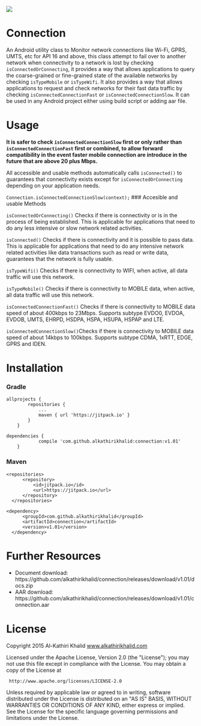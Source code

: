 [![](https://jitpack.io/v/alkathirikhalid/connection.svg)](https://jitpack.io/#alkathirikhalid/connection)

# Connection
An Android utility class to Monitor network connections like Wi-Fi, GPRS, UMTS, etc for API 16 and above, this class attempt to fail over to another network when connectivity to a network is lost by checking <code>isConnectedOrConnecting</code>, it provides a way that allows applications to query the coarse-grained or fine-grained state of the available networks by checking <code>isTypeMobile</code> or <code>isTypeWifi</code>. It also provides a way that allows applications to request and check networks for their fast data traffic by checking <code>isConnectedConnectionFast</code> or <code>isConnectedConnectionSlow</code>. It can be used in any Android project either using build script or adding aar file.

# Usage
<p><strong>It is safer to check <code>isConnectedConnectionSlow</code> first or only rather than <code>isConnectedConnectionFast</code> first or combined, to allow forward compatibility in the event faster mobile connection are introduce in the future that are above 20 plus Mbps.</strong></p>

<p>All accessible and usable methods automatically calls <code>isConnected()</code> to guarantees that connectivity exists except for <code>isConnectedOrConnecting</code> depending on your application needs.</p>
<code>Connection.isConnectedConnectionSlow(context);</code>
### Accesible and usable Methods
<p><code>isConnectedOrConnecting()</code> Checks if there is connectivity or is in the process of being established. This is applicable for applications that need to do any less intensive or slow network related activities.</p>
<p><code>isConnected()</code> Checks if there is connectivity and it is possible to pass data. This is applicable for applications that need to do any intensive network related activities like data transactions such as read or write data, guarantees that the network is fully usable.</p>
<p><code>isTypeWifi()</code> Checks if there is connectivity to WIFI, when active, all data traffic will use this network.</p>
<p><code>isTypeMobile()</code> Checks if there is connectivity to MOBILE data, when active, all data traffic will use this network.</p>
<p><code>isConnectedConnectionFast()</code> Checks if there is connectivity to MOBILE data speed of about 400kbps to 23Mbps. Supports subtype EVDO0, EVDOA, EVDOB, UMTS, EHRPD, HSDPA, HSPA, HSUPA, HSPAP and LTE.</p>
<p><code>isConnectedConnectionSlow()</code>Checks if there is connectivity to MOBILE data speed of about 14kbps to 100kbps. Supports subtype CDMA, 1xRTT, EDGE, GPRS and IDEN.</p>

# Installation
### Gradle
```
allprojects {
		repositories {
			...
			maven { url 'https://jitpack.io' }
		}
	}
```
```
dependencies {
	        compile 'com.github.alkathirikhalid:connection:v1.01'
	}
  ```
### Maven
  ```
  <repositories>
		<repository>
		    <id>jitpack.io</id>
		    <url>https://jitpack.io</url>
		</repository>
	</repositories>
  ```
  ```
  <dependency>
	    <groupId>com.github.alkathirikhalid</groupId>
	    <artifactId>connection</artifactId>
	    <version>v1.01</version>
	</dependency>
  ```
  
# Further Resources
<ul>
<li>Document download: https://github.com/alkathirikhalid/connection/releases/download/v1.01/docs.zip</li>
<li>AAR download: https://github.com/alkathirikhalid/connection/releases/download/v1.01/connection.aar</li>
</ul>
  
# License

Copyright 2015 Al-Kathiri Khalid www.alkathirikhalid.com

Licensed under the Apache License, Version 2.0 (the "License");
you may not use this file except in compliance with the License.
You may obtain a copy of the License at

     http://www.apache.org/licenses/LICENSE-2.0

Unless required by applicable law or agreed to in writing, software
distributed under the License is distributed on an "AS IS" BASIS,
WITHOUT WARRANTIES OR CONDITIONS OF ANY KIND, either express or implied.
See the License for the specific language governing permissions and
limitations under the License.
